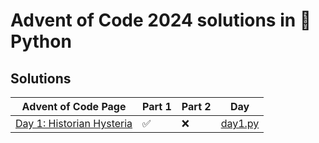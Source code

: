 # Advent of Code 2024 solutions in 🐍 Python

## Solutions

| Advent of Code Page                                       | Part 1 | Part 2 | Day                  |
|-----------------------------------------------------------|--------|--------|----------------------|
| [Day 1: Historian Hysteria](https://adventofcode.com/2024/day/1) | ✅     | ❌     | [day1.py](aoc/day1.py) |


